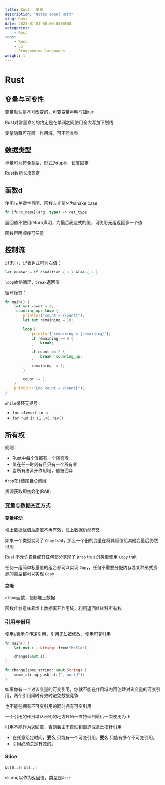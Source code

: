 ```yaml
---
title: Rust - 笔记
description: "Notes about Rust"
slug: Rust
date: 2023-07-01 00:00:00+0000
categories:
    - Rust
tags:
    - Rust
    - CS
    - Programming languages
weight: 1
---
```


# Rust

## 变量与可变性

变量默认是不可改变的，可变变量声明时加`mut`

Rust对常量命名的约定是在单词之间使用全大写加下划线

变量隐藏可在同一作用域，可不同类型

## 数据类型

标量可为符合类型，形式为tuple，长度固定

Rust数组长度固定

## 函数d

使用`fn`关键字声明，函数与变量名为snake case

```rust
fn [func_name](arg: type) -> ret_type
```

返回值不使用return声明，为最后表达式的值，可使用元组返回多一个值

函数声明顺序可任意

## 控制流

`if`无`()`，`if`表达式可为右值：

```rust
let number = if condition { 5 } else { 6 };
```

`loop`始终循环，`break`返回值

循环标签：

```rust
fn main() {
    let mut count = 0;
    'counting_up: loop {
        println!("count = {count}");
        let mut remaining = 10;

        loop {
            println!("remaining = {remaining}");
            if remaining == 9 {
                break;
            }
            if count == 2 {
                break 'counting_up;
            }
            remaining -= 1;
        }

        count += 1;
    }
    println!("End count = {count}");
}
```

`while`循环无括号

- `for element in a`
- `for num in (1..4).rev()`

## 所有权

规则：

- Rust中每个值都有一个所有者
- 值在任一时刻有且只有一个所有者
- 当所有者离开作用域，值被丢弃

`drop`在`}`结尾自动调用

资源获取即初始化(RAII)

### 变量与数据交互方式

#### 变量移动

堆上数据赋值后原值不再有效，栈上数据仍然有效

如果一个类型实现了 `Copy` trait，那么一个旧的变量在将其赋值给其他变量后仍然可用

Rust 不允许自身或其任何部分实现了 `Drop` trait 的类型使用 `Copy` trait

任何一组简单标量值的组合都可以实现 `Copy`，任何不需要分配内存或某种形式资源的类型都可以实现 `Copy`

#### 克隆

`clone`函数，复制堆上数据

函数传参意味着堆上数据离开作用域，利用返回值转移所有权

### 引用与借用

使用`&`表示与传递引用，引用无法被修改，使用可变引用

```rust
fn main() {
    let mut s = String::from("hello");

    change(&mut s);
}

fn change(some_string: &mut String) {
    some_string.push_str(", world");
}
```

如果你有一个对该变量的可变引用，你就不能在作用域内再创建对该变量的可变引用，两个引用同时有效时避免数据竞争

也不能在拥有不可变引用的同时拥有可变引用

一个引用的作用域从声明的地方开始一直持续到最后一次使用为止

引用不能作为返回值，否则会由于自动销毁造成悬垂指针引用

-   在任意给定时间，**要么** 只能有一个可变引用，**要么** 只能有多个不可变引用。
-   引用必须总是有效的。

### Slice

`&s[0..5]`
`&s[..]`

slice可以作为返回值，类型是`&str`